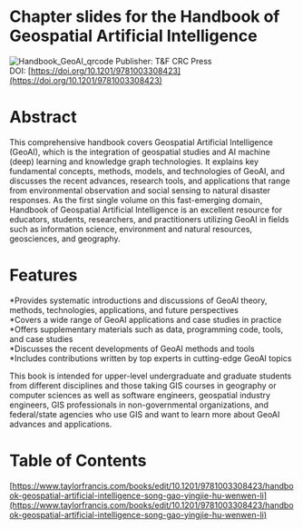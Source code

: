 # Chapter slides for the Handbook of Geospatial Artificial Intelligence
![Handbook_GeoAI_qrcode](https://github.com/GeoDS/GeoAIHandbook/blob/master/Handbook_GeoAI_qrcode.jpg)
Publisher: T&F CRC Press   
DOI: [https://doi.org/10.1201/9781003308423](https://doi.org/10.1201/9781003308423)

# Abstract
This comprehensive handbook covers Geospatial Artificial Intelligence (GeoAI), which is the integration of geospatial studies and AI machine (deep) learning and knowledge graph technologies. It explains key fundamental concepts, methods, models, and technologies of GeoAI, and discusses the recent advances, research tools, and applications that range from environmental observation and social sensing to natural disaster responses. As the first single volume on this fast-emerging domain, Handbook of Geospatial Artificial Intelligence is an excellent resource for educators, students, researchers, and practitioners utilizing GeoAI in fields such as information science, environment and natural resources, geosciences, and geography.

# Features
*Provides systematic introductions and discussions of GeoAI theory, methods, technologies, applications, and future perspectives  
*Covers a wide range of GeoAI applications and case studies in practice  
*Offers supplementary materials such as data, programming code, tools, and case studies  
*Discusses the recent developments of GeoAI methods and tools  
*Includes contributions written by top experts in cutting-edge GeoAI topics  

This book is intended for upper-level undergraduate and graduate students from different disciplines and those taking GIS courses in geography or computer sciences as well as software engineers, geospatial industry engineers, GIS professionals in non-governmental organizations, and federal/state agencies who use GIS and want to learn more about GeoAI advances and applications.  

# Table of Contents
[https://www.taylorfrancis.com/books/edit/10.1201/9781003308423/handbook-geospatial-artificial-intelligence-song-gao-yingjie-hu-wenwen-li](https://www.taylorfrancis.com/books/edit/10.1201/9781003308423/handbook-geospatial-artificial-intelligence-song-gao-yingjie-hu-wenwen-li)

